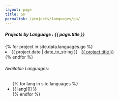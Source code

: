 ```yaml
---
layout: page
title: Go
permalink: /projects/languages/go/
---
```


<h5> Projects by Language : {{ page.title }} </h5>

<div class="card">
{% for project in site.data.languages.go %}
  <li class="language-project"><span>{{ project.date | date_to_string }}</span> &nbsp; <a href="{{ project.url }}">{{ project.title }}</a></li>
{% endfor %}

<h6>Available Languages:</h6>
<ul>
  {% for lang in site.languages %}
    <li>{{ lang[0] }}</li>
  {% endfor %}
</ul>

</div>
